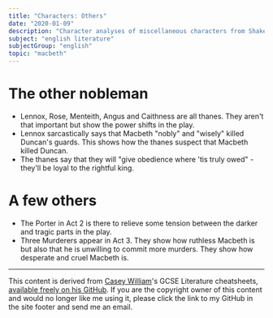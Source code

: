 ```yaml
---
title: "Characters: Others"
date: "2020-01-09"
description: "Character analyses of miscellaneous characters from Shakespeare's play, Macbeth."
subject: "english literature"
subjectGroup: "english"
topic: "macbeth"
---
```


# The other nobleman

- Lennox, Rose, Menteith, Angus and Caithness are all thanes. They aren't that important but show the power shifts in the play.
- Lennox sarcastically says that Macbeth "nobly" and "wisely" killed Duncan's guards. This shows how the thanes suspect that Macbeth killed Duncan.
- The thanes say that they will "give obedience where 'tis truly owed" - they'll be loyal to the rightful king.

# A few others

- The Porter in Act 2 is there to relieve some tension between the darker and tragic parts in the play.
- Three Murderers appear in Act 3. They show how ruthless Macbeth is but also that he is unwilling to commit more murders. They show how desperate and cruel Macbeth is.

---

This content is derived from [Casey William](https://github.com/shnupta)'s GCSE Literature cheatsheets, [available freely on his GitHub](https://github.com/shnupta/EnglishGCSE2017). If you are the copyright owner of this content and would no longer like me using it, please click the link to my GitHub in the site footer and send me an email.
